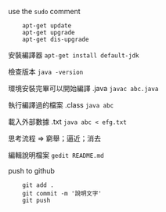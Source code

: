 use the `sudo` comment
```
	apt-get update
	apt-get upgrade
	apt-get dis-upgrade
```

安裝編譯器
	`apt-get install default-jdk`

檢查版本
	`java -version`

環境安裝完畢可以開始編譯 .java 
	`javac abc.java`

執行編譯過的檔案 .class 
	`java abc`

載入外部數據 .txt
	`java abc < efg.txt`

思考流程 => 窮舉；逼近；消去

編輯說明檔案
	`gedit README.md`

push to github
```
	git add .
	git commit -m '說明文字'
	git push
```
